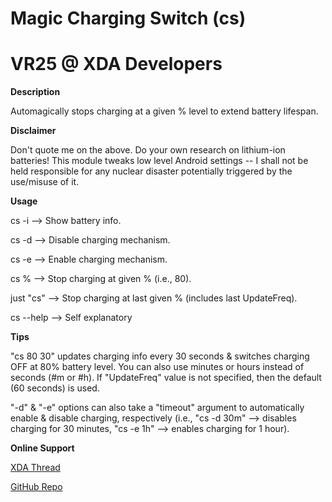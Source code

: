# Magic Charging Switch (cs)
# VR25 @ XDA Developers


**Description**

Automagically stops charging at a given % level to extend battery lifespan.


**Disclaimer**

Don't quote me on the above. Do your own research on lithium-ion batteries! This module tweaks low level Android settings -- I shall not be held responsible for any nuclear disaster potentially triggered by the use/misuse of it.


**Usage**

cs -i --> Show battery info.

cs -d --> Disable charging mechanism.

cs -e --> Enable charging mechanism.

cs % --> Stop charging at given % (i.e., 80).

just "cs" --> Stop charging at last given % (includes last UpdateFreq).

cs --help --> Self explanatory


**Tips**

"cs 80 30" updates charging info every 30 seconds & switches charging OFF at 80% battery level. You can also use minutes or hours instead of seconds (#m or #h). If "UpdateFreq" value is not specified, then the default (60 seconds) is used.

"-d" & "-e" options can also take a "timeout" argument to automatically enable & disable charging, respectively (i.e., "cs -d 30m" --> disables charging for 30 minutes, "cs -e 1h" --> enables charging for 1 hour).


**Online Support**

[XDA Thread](https://forum.xda-developers.com/apps/magisk/module-magic-charging-switch-cs-v2017-9-t3668427)

[GitHub Repo](https://github.com/VR-25/Magic-Charging-Switch)